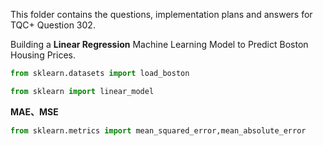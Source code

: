 This folder contains the questions, implementation plans and answers for TQC+ Question 302.

Building a **Linear Regression** Machine Learning Model to Predict Boston Housing Prices.
```python
from sklearn.datasets import load_boston
```

```python
from sklearn import linear_model
```

**MAE、MSE**
```python
from sklearn.metrics import mean_squared_error,mean_absolute_error
```
